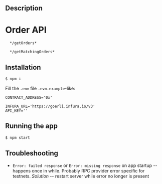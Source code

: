 ## Description

  # Order API
```
  */getOrders*
  
  */getMatchingOrders*

```

## Installation

```bash
$ npm i
```

Fill the `.env` file `.evm.example`-like:

```
CONTRACT_ADDRESS='0x'

INFURA_URL='https://goerli.infura.io/v3'
API_KEY=''

```

## Running the app

```bash
$ npm start
```

## Troubleshooting

* `Error: failed response` or `Error: missing response` on app startup -- happens once in while. Probably RPC provider error specific for testnets.
  *Solution* -- restart server while error no longer is present
